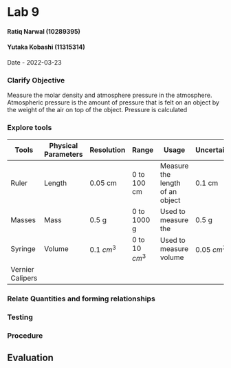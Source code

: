 # Lab 9
#### Ratiq Narwal (10289395)
#### Yutaka Kobashi (11315314)
Date - 2022-03-23



### Clarify Objective

Measure the molar density and atmosphere pressure in the atmosphere. Atmospheric pressure is the amount of pressure that is felt on an object by the weight of the air on top of the object. Pressure is calculated 


### Explore tools
| Tools            | Physical Parameters | Resolution   | Range            | Usage                           | Uncertainty   |
| ---------------- | ------------------- | ------------ | ---------------- | ------------------------------- | ------------- |
| Ruler            | Length              | 0.05 cm      | 0 to 100 cm      | Measure the length of an object | 0.1 cm        |
| Masses           | Mass                | 0.5 g        | 0 to 1000 g      | Used to measure the             | 0.5 g         |
| Syringe          | Volume              | 0.1 ${cm^3}$ | 0 to 10 ${cm^3}$ | Used to measure volume          | 0.05 ${cm^3}$ |
| Vernier Calipers |                     |              |                  |                                 |               |

### Relate Quantities and forming relationships

### Testing

### Procedure

## Evaluation